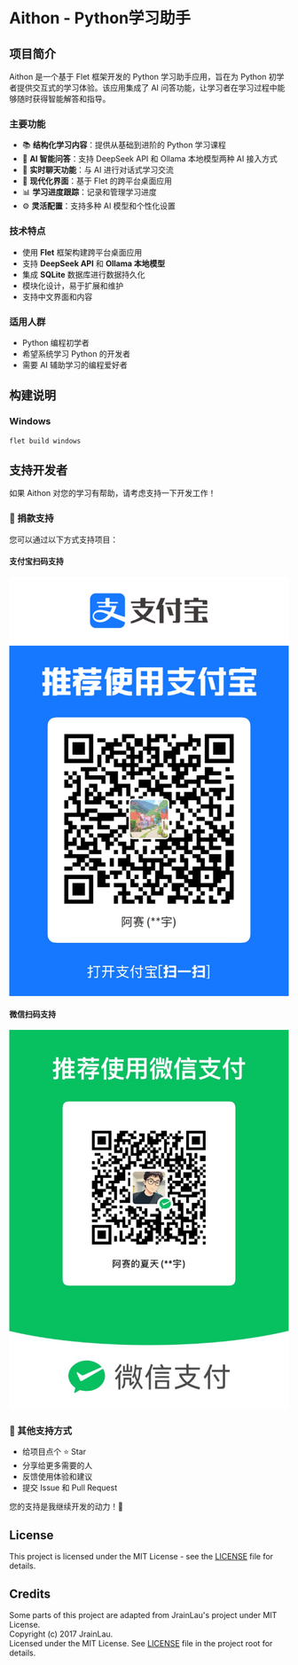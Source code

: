 # Aithon - Python学习助手

## 项目简介

Aithon 是一个基于 Flet 框架开发的 Python 学习助手应用，旨在为 Python 初学者提供交互式的学习体验。该应用集成了 AI 问答功能，让学习者在学习过程中能够随时获得智能解答和指导。

### 主要功能

- 📚 **结构化学习内容**：提供从基础到进阶的 Python 学习课程
- 🤖 **AI 智能问答**：支持 DeepSeek API 和 Ollama 本地模型两种 AI 接入方式
- 💬 **实时聊天功能**：与 AI 进行对话式学习交流
- 📱 **现代化界面**：基于 Flet 的跨平台桌面应用
- 📊 **学习进度跟踪**：记录和管理学习进度
- ⚙️ **灵活配置**：支持多种 AI 模型和个性化设置

### 技术特点

- 使用 **Flet** 框架构建跨平台桌面应用
- 支持 **DeepSeek API** 和 **Ollama 本地模型**
- 集成 **SQLite** 数据库进行数据持久化
- 模块化设计，易于扩展和维护
- 支持中文界面和内容

### 适用人群

- Python 编程初学者
- 希望系统学习 Python 的开发者
- 需要 AI 辅助学习的编程爱好者

## 构建说明

### Windows

```shell
flet build windows  
```

## 支持开发者

如果 Aithon 对您的学习有帮助，请考虑支持一下开发工作！

### 💝 捐款支持

您可以通过以下方式支持项目：

#### 支付宝扫码支持
![支付宝二维码](./assets/coffee/支付宝.JPG)

#### 微信扫码支持
![微信二维码](./assets/coffee/微信.JPG)

### 🌟 其他支持方式

- 给项目点个 ⭐ Star
- 分享给更多需要的人
- 反馈使用体验和建议
- 提交 Issue 和 Pull Request

您的支持是我继续开发的动力！🙏

## License

This project is licensed under the MIT License - see the [LICENSE](LICENSE) file for details.

## Credits

Some parts of this project are adapted from JrainLau's project under MIT License.  
Copyright (c) 2017 JrainLau.  
Licensed under the MIT License. See [LICENSE](LICENSE) file in the project root for details.
